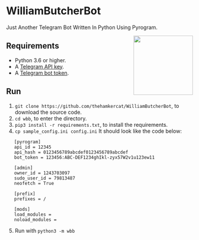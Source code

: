 # WilliamButcherBot
Just Another Telegram Bot Written In Python Using Pyrogram.

<img src="https://i.ibb.co/HBkLxxT/owen-buckley-owen-buckley-billybutcher-close.jpg" width="160" align="right">

## Requirements

- Python 3.6 or higher.
- A [Telegram API key](//docs.pyrogram.org/intro/setup#api-keys).
- A [Telegram bot token](//t.me/botfather).

## Run

1. `git clone https://github.com/thehamkercat/WilliamButcherBot`, to download the source code.
2. `cd wbb`, to enter the directory.
3. `pip3 install -r requirements.txt`, to install the requirements.
4. `cp sample_config.ini config.ini` It should look like the code below:<br>

```
   [pyrogram]
   api_id = 12345
   api_hash = 0123456789abcdef0123456789abcdef
   bot_token = 123456:ABC-DEF1234ghIkl-zyx57W2v1u123ew11
   
   [admin]
   owner_id = 1243703097
   sudo_user_id = 79813487
   neofetch = True

   [prefix]
   prefixes = /

   [mods]
   load_modules =
   noload_modules =
   ```
5. Run with `python3 -m wbb`
